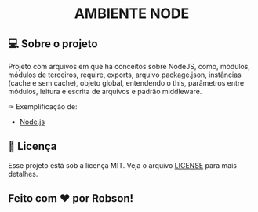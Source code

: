 <h1 align="center">AMBIENTE NODE</h1>

## 💻 Sobre o projeto

Projeto com arquivos em que há conceitos sobre NodeJS, como, módulos, módulos de terceiros, require, exports, arquivo package.json, instâncias (cache e sem cache), objeto global, entendendo o this, parâmetros entre módulos, leitura  e escrita de arquivos e padrão middleware.

✑ Exemplificação de:



- [Node.js](https://nodejs.org/en/)


## :memo: Licença

Esse projeto está sob a licença MIT. Veja o arquivo [LICENSE](LICENSE.md) para mais detalhes.


Feito com ♥ por Robson!
-----------------------
